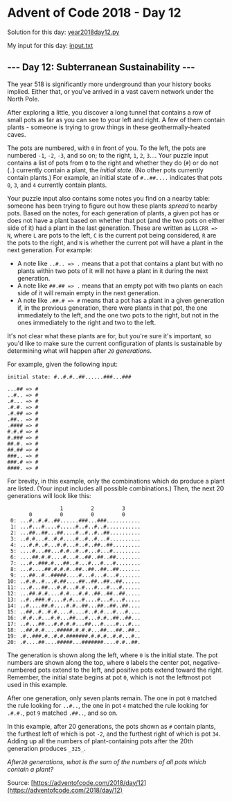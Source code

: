 # Advent of Code 2018 - Day 12

Solution for this day: [year2018day12.py](year2018/day12/year2018day12.py)

My input for this day: [input.txt](year2018/day12/input.txt)

## \--- Day 12: Subterranean Sustainability ---

The year 518 is significantly more underground than your history books
implied. Either that, or you've arrived in a vast cavern network under the
North Pole.

After exploring a little, you discover a long tunnel that contains a row of
small pots as far as you can see to your left and right. A few of them contain
plants - someone is trying to grow things in these geothermally-heated caves.

The pots are numbered, with `0` in front of you. To the left, the pots are
numbered `-1`, `-2`, `-3`, and so on; to the right, `1`, `2`, `3`.... Your
puzzle input contains a list of pots from `0` to the right and whether they do
(`#`) or do not (`.`) currently contain a plant, the _initial state_. (No
other pots currently contain plants.) For example, an initial state of
`#..##....` indicates that pots `0`, `3`, and `4` currently contain plants.

Your puzzle input also contains some notes you find on a nearby table: someone
has been trying to figure out how these plants _spread_ to nearby pots. Based
on the notes, for each generation of plants, a given pot has or does not have
a plant based on whether that pot (and the two pots on either side of it) had
a plant in the last generation. These are written as `LLCRR => N`, where `L`
are pots to the left, `C` is the current pot being considered, `R` are the
pots to the right, and `N` is whether the current pot will have a plant in the
next generation. For example:

  * A note like `..#.. => .` means that a pot that contains a plant but with no plants within two pots of it will not have a plant in it during the next generation.
  * A note like `##.## => .` means that an empty pot with two plants on each side of it will remain empty in the next generation.
  * A note like `.##.# => #` means that a pot has a plant in a given generation if, in the previous generation, there were plants in that pot, the one immediately to the left, and the one two pots to the right, but not in the ones immediately to the right and two to the left.

It's not clear what these plants are for, but you're sure it's important, so
you'd like to make sure the current configuration of plants is sustainable by
determining what will happen after _`20` generations_.

For example, given the following input:

    
    
    initial state: #..#.#..##......###...###
    
    ...## => #
    ..#.. => #
    .#... => #
    .#.#. => #
    .#.## => #
    .##.. => #
    .#### => #
    #.#.# => #
    #.### => #
    ##.#. => #
    ##.## => #
    ###.. => #
    ###.# => #
    ####. => #
    

For brevity, in this example, only the combinations which do produce a plant
are listed. (Your input includes all possible combinations.) Then, the next 20
generations will look like this:

    
    
                     1         2         3     
           0         0         0         0     
     0: ...#..#.#..##......###...###...........
     1: ...#...#....#.....#..#..#..#...........
     2: ...##..##...##....#..#..#..##..........
     3: ..#.#...#..#.#....#..#..#...#..........
     4: ...#.#..#...#.#...#..#..##..##.........
     5: ....#...##...#.#..#..#...#...#.........
     6: ....##.#.#....#...#..##..##..##........
     7: ...#..###.#...##..#...#...#...#........
     8: ...#....##.#.#.#..##..##..##..##.......
     9: ...##..#..#####....#...#...#...#.......
    10: ..#.#..#...#.##....##..##..##..##......
    11: ...#...##...#.#...#.#...#...#...#......
    12: ...##.#.#....#.#...#.#..##..##..##.....
    13: ..#..###.#....#.#...#....#...#...#.....
    14: ..#....##.#....#.#..##...##..##..##....
    15: ..##..#..#.#....#....#..#.#...#...#....
    16: .#.#..#...#.#...##...#...#.#..##..##...
    17: ..#...##...#.#.#.#...##...#....#...#...
    18: ..##.#.#....#####.#.#.#...##...##..##..
    19: .#..###.#..#.#.#######.#.#.#..#.#...#..
    20: .#....##....#####...#######....#.#..##.
    

The generation is shown along the left, where `0` is the initial state. The
pot numbers are shown along the top, where `0` labels the center pot,
negative-numbered pots extend to the left, and positive pots extend toward the
right. Remember, the initial state begins at pot `0`, which is not the
leftmost pot used in this example.

After one generation, only seven plants remain. The one in pot `0` matched the
rule looking for `..#..`, the one in pot `4` matched the rule looking for
`.#.#.`, pot `9` matched `.##..`, and so on.

In this example, after 20 generations, the pots shown as `#` contain plants,
the furthest left of which is pot `-2`, and the furthest right of which is pot
`34`. Adding up all the numbers of plant-containing pots after the 20th
generation produces `_325_`.

_After`20` generations, what is the sum of the numbers of all pots which
contain a plant?_



Source: [https://adventofcode.com/2018/day/12](https://adventofcode.com/2018/day/12)

